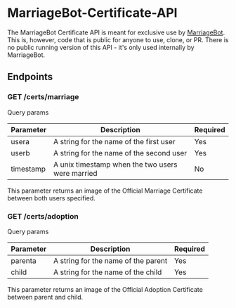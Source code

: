 # MarriageBot-Certificate-API

The MarriageBot Certificate API is meant for exclusive use by [MarriageBot](https://github.com/Voxel-Fox-Ltd/MarriageBot). This is, however, code that is public for anyone to use, clone, or PR. There is no public running version of this API - it's only used internally by MarriageBot.

## Endpoints

### GET /certs/marriage

Query params

| Parameter | Description | Required |
|-----------|-------------|----------|
| usera | A string for the name of the first user | Yes |
| userb | A string for the name of the second user | Yes |
| timestamp | A unix timestamp when the two users were married | No |

This parameter returns an image of the Official Marriage Certificate between both users specified.

### GET /certs/adoption

Query params

| Parameter | Description | Required |
|-----------|-------------|----------|
| parenta | A string for the name of the parent | Yes |
| child | A string for the name of the child | Yes |

This parameter returns an image of the Official Adoption Certificate between parent and child.
